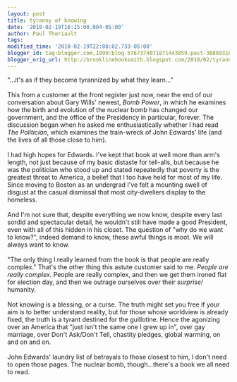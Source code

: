 ```yaml
---
layout: post
title: tyranny of knowing
date: '2010-02-19T16:15:00.004-05:00'
author: Paul Theriault
tags: 
modified_time: '2010-02-19T22:08:02.733-05:00'
blogger_id: tag:blogger.com,1999:blog-5767374071871443859.post-3888931003597598020
blogger_orig_url: http://brooklinebooksmith.blogspot.com/2010/02/tyranny-of-knowing.html
---
```


"...it's as if they become tyrannized by what they learn..."<br /><br />This from a customer at the front register just now, near the end of our conversation about Gary Wills' newest, <em>Bomb Power</em>, in which he examines how the birth and evolution of the nuclear bomb has changed our government, and the office of the Presidency in particular, forever. The discussion began when he asked me enthusiastically whether I had read <em>The Politician</em>, which examines the train-wreck of John Edwards' life (and the lives of all those close to him).<br /><br />I had high hopes for Edwards.  I've kept that book at well more than arm's length, not just because of my basic distaste for tell-alls, but because he was the  politician who stood up and stated repeatedly that poverty is the greatest threat to America, a belief that I too have held for most of my life. Since moving to Boston as an undergrad I've felt a mounting swell of disgust at the casual dismissal that most city-dwellers display to the homeless.<br /><br />And I'm not sure that, despite everything we now know, despite every last sordid and spectacular detail, he wouldn't still have made a good President, even with all of this hidden in his closet. The question of "why do we want to know?", indeed demand to know, these awful things is moot. We will always want to know. <br /><br />"The only thing I really learned from the book is that people are really complex." That's the other thing this astute customer said to me. <em>People are really complex.</em>  People are really complex, and then we get them ironed flat for election day, and then we outrage ourselves over their <em>surprise!</em> humanity.<br /><br />Not knowing is a blessing, or a curse.  The truth might set you free if your aim is to better understand reality, but for those whose worldview is already fixed, the truth is a tyrant destined for the guillotine.  Hence the agonizing over an America that "just isn't the same one I grew up in", over gay marriage, over Don't Ask/Don't Tell, chastity pledges, global warming, on and on and on. <br /><br />John Edwards' laundry list of betrayals to those closest to him, I don't need to open those pages.  The nuclear bomb, though...there's a book we all need to read.